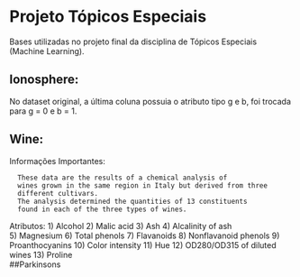 # Projeto Tópicos Especiais
 Bases utilizadas no projeto final da disciplina de Tópicos Especiais (Machine Learning).

## Ionosphere: 
No dataset original, a última coluna possuia o atributo tipo g e b, foi trocada para g = 0 e b = 1.

## Wine:
Informações Importantes:

      These data are the results of a chemical analysis of
      wines grown in the same region in Italy but derived from three
      different cultivars.
      The analysis determined the quantities of 13 constituents
      found in each of the three types of wines.
     
Atributos: 
 	1) Alcohol
 	2) Malic acid
 	3) Ash
 	4) Alcalinity of ash  
 	5) Magnesium
 	6) Total phenols
 	7) Flavanoids
 	8) Nonflavanoid phenols
 	9) Proanthocyanins
 	10) Color intensity
 	11) Hue
 	12) OD280/OD315 of diluted wines
 	13) Proline            
##Parkinsons
